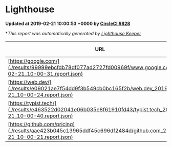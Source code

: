 
# Lighthouse

**Updated at 2019-02-21 10:00:53 +0000 by [CircleCI #828](https://circleci.com/gh/ItinerisLtd/lighthouse-keeper-example/828)**

**This report was automatically generated by [Lighthouse Keeper](https://github.com/itinerisltd/lighthouse-keeper)*

| URL | Performance | Accessibility | Best Practices | SEO | PWA | Updated At |
| --- | --- | --- | --- | --- | --- | --- |
| [https://google.com/](./results/99999ebcfdb78df077ad2727fd00969f/www.google.com_2019-02-21_10-00-31.report.json) | 0.96 | 0.71 | 0.93 | 0.8 | 0.58 | 2019-02-21T10:00:31.948Z |
| [https://web.dev/](./results/e09021ae7f54dd9f3b549cb0bc165f2b/web.dev_2019-02-21_10-00-24.report.json) | 0.9 | 0.93 | 1 | 0.91 | 1 | 2019-02-21T10:00:24.069Z |
| [https://typist.tech/](./results/e463522d02041e06b035e8f61910fd43/typist.tech_2019-02-21_10-00-40.report.json) | 1 |  |  |  |  | 2019-02-21T10:00:40.718Z |
| [https://github.com/pricing](./results/aae423b045c13965ddf45c696df2484d/github.com_2019-02-21_10-00-21.report.json) | 0.68 | 0.89 | 0.93 | 0.9 | 0.58 | 2019-02-21T10:00:21.026Z |
